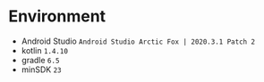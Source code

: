 # Environment

* Android Studio `Android Studio Arctic Fox | 2020.3.1 Patch 2`
* kotlin `1.4.10`
* gradle `6.5`
* minSDK `23`